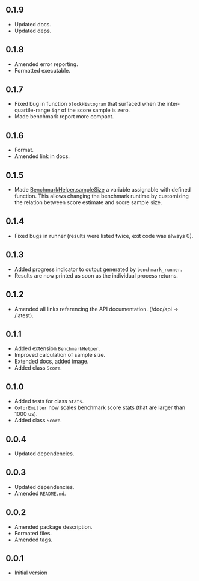 ## 0.1.9
- Updated docs.
- Updated deps. 

## 0.1.8
- Amended error reporting.
- Formatted executable.

## 0.1.7
- Fixed bug in function `blockHistogram` that surfaced when the
inter-quartile-range `iqr` of the score sample is zero.
- Made benchmark report more compact.

## 0.1.6
- Format.
- Amended link in docs.

## 0.1.5
- Made [BenchmarkHelper.sampleSize][sampleSize] a variable assignable with
defined function. This allows changing the benchmark runtime by customizing
the relation between score estimate and score sample size.

## 0.1.4
- Fixed bugs in runner (results were listed twice, exit code was always 0).

## 0.1.3
- Added progress indicator to output generated by `benchmark_runner`.
- Results are now printed as soon as the individual process returns.


## 0.1.2
- Amended all links referencing the API documentation. (/doc/api -> /latest).

## 0.1.1
- Added extension `BenchmarkHelper`.
- Improved calculation of sample size.
- Extended docs, added image.
- Added class `Score`.

## 0.1.0
- Added tests for class `Stats`.
- `ColorEmitter` now scales benchmark score stats (that are larger than 1000 us).
- Added class `Score`.

## 0.0.4
- Updated dependencies.

## 0.0.3
- Updated dependencies.
- Amended `README.md`.

## 0.0.2
- Amended package description.
- Formated files.
- Amended tags.

## 0.0.1
- Initial version

[sampleSize]: https://pub.dev/documentation/benchmark_runner/latest/benchmark_runner/BenchmarkHelper/sampleSize.html
